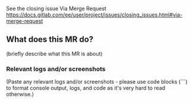 See the closing issue Via Merge Request https://docs.gitlab.com/ee/user/project/issues/closing_issues.html#via-merge-request

## What does this MR do?

(briefly describe what this MR is about)

### Relevant logs and/or screenshots

(Paste any relevant logs and/or screenshots - please use code blocks (```) to format console output,
logs, and code as it's very hard to read otherwise.)
